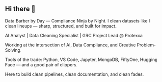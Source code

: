 ## Hi there 👋
Data Barber by Day — Compliance Ninja by Night.
I clean datasets like I clean lineups — sharp, structured, and built for impact.

AI Analyst | Data Cleaning Specialist | GRC Project Lead @ Protexxa

Working at the intersection of AI, Data Compliance, and Creative Problem-Solving.

Tools of the trade: Python, VS Code, Jupyter, MongoDB, FiftyOne, Hugging Face — and a good pair of clippers.

Here to build clean pipelines, clean documentation, and clean fades.

<!--
**ANADelta/ANADelta** is a ✨ _special_ ✨ repository because its `README.md` (this file) appears on your GitHub profile.

Here are some ideas to get you started:

- 🔭 I’m currently working on ...
- 🌱 I’m currently learning ...
- 👯 I’m looking to collaborate on ...
- 🤔 I’m looking for help with ...
- 💬 Ask me about ...
- 📫 How to reach me: ...
- 😄 Pronouns: ...
- ⚡ Fun fact: ...
-->

